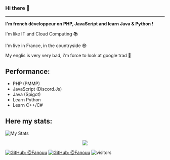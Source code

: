 ### Hi there 👋
---
**I'm french développeur on PHP, JavaScript and learn Java & Python !**

I'm like IT and Cloud Computing 📚

I'm live in France, in the countryside 😎

My englis is very very bad, i'm force to look at google trad 🤣  

## Performance:

- PHP (PMMP)
- JavaScript (Discord.Js)
- Java (Spigot)
- Learn Python
- Learn C++/C#

## Here my stats:
![My Stats](https://github-readme-stats.vercel.app/api?username=Fanouu&show_icons=true&count_private=true&hide_title=true)

<p align="center"><a href="#">
  <img src="https://github-profile-trophy.vercel.app/?username=Fanouu&margin-w=28&margin-h=15&theme=radical&hide_border=true">
</p>

[![GitHub: @Fanouu](https://img.shields.io/github/followers/Fanouu?label=follow&style=social)](https://github.com/Fanouu)
[![GitHub: @Fanouu](https://img.shields.io/github/stars/Fanouu/Fanouut?style=social)](https://github.com/Fanouu)
![visitors](https://visitor-badge.glitch.me/badge?page_id=Fanouu)
